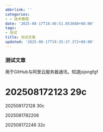 ```yaml
---
abbrlink: ''
categories:
- - 技术教程
date: '2025-08-17T18:40:51.053688+08:00'
tags:
- 测试
title: 测试文章
updated: '2025-08-17T19:35:37.372+08:00'
---
```

### 测试文章

用于GitHub与阿里云服务器通讯。知道jsjsngfgf

# 202508172123 29c

202508172128 30c




2025081782206


202508172246 32c

